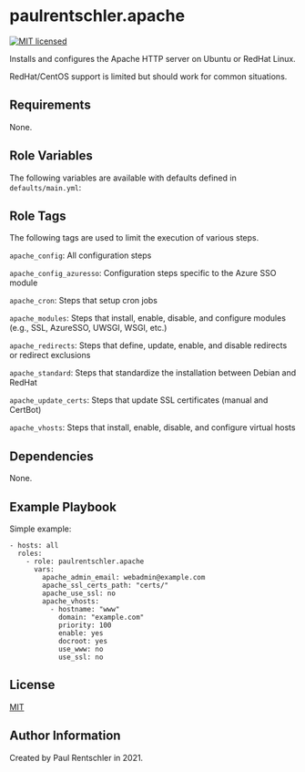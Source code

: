paulrentschler.apache
======================

[![MIT licensed][mit-badge]][mit-link]

Installs and configures the Apache HTTP server on Ubuntu or RedHat Linux.

RedHat/CentOS support is limited but should work for common situations.


Requirements
------------

None.


Role Variables
--------------

The following variables are available with defaults defined in `defaults/main.yml`:



Role Tags
------------

The following tags are used to limit the execution of various steps.

`apache_config`: All configuration steps

`apache_config_azuresso`: Configuration steps specific to the Azure SSO module

`apache_cron`: Steps that setup cron jobs

`apache_modules`: Steps that install, enable, disable, and configure modules (e.g., SSL, AzureSSO, UWSGI, WSGI, etc.)

`apache_redirects`: Steps that define, update, enable, and disable redirects or redirect exclusions

`apache_standard`: Steps that standardize the installation between Debian and RedHat

`apache_update_certs`: Steps that update SSL certificates (manual and CertBot)

`apache_vhosts`: Steps that install, enable, disable, and configure virtual hosts



Dependencies
------------

None.


Example Playbook
----------------

Simple example:

    - hosts: all
      roles:
        - role: paulrentschler.apache
          vars:
            apache_admin_email: webadmin@example.com
            apache_ssl_certs_path: "certs/"
            apache_use_ssl: no
            apache_vhosts:
              - hostname: "www"
                domain: "example.com"
                priority: 100
                enable: yes
                docroot: yes
                use_www: no
                use_ssl: no


License
-------

[MIT][mit-link]


Author Information
------------------

Created by Paul Rentschler in 2021.


[mit-badge]: https://img.shields.io/badge/license-MIT-blue.svg
[mit-link]: https://github.com/paulrentschler/ansible-role-apache/blob/master/LICENSE
